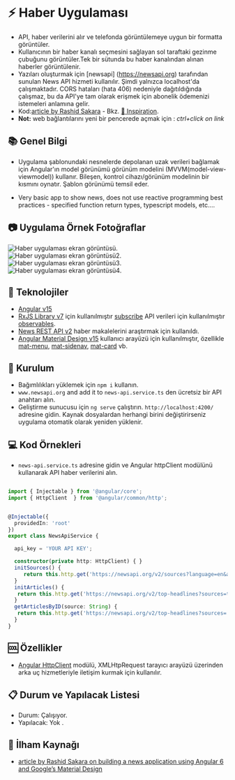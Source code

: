 # :zap: Haber Uygulaması

* API, haber verilerini alır ve telefonda görüntülemeye uygun bir formatta görüntüler.
* Kullanıcının bir haber kanalı seçmesini sağlayan sol taraftaki gezinme çubuğunu görüntüler.Tek bir sütunda bu haber kanalından alınan haberler görüntülenir.
* Yazıları oluşturmak için [newsapi] (https://newsapi.org) tarafından sunulan News API hizmeti kullanılır. Şimdi yalnızca localhost'da çalışmaktadır. CORS hataları (hata 406) nedeniyle dağıtıldığında çalışmaz, bu da API'ye tam olarak erişmek için abonelik ödemenizi istemeleri anlamına gelir.
* Kod:[article by Rashid Sakara](https://www.smashingmagazine.com/2018/10/news-application-with-angular-and-material-design/) - Bkz. [:clap: Inspiration](#clap-inspiration).
* **Not:** web bağlantılarını yeni bir pencerede açmak için : _ctrl+click on link_
## :books: Genel Bilgi
* Uygulama şablonundaki nesnelerde depolanan uzak verileri bağlamak için Angular'ın model görünümü görünüm modelini (MVVM(model-view-viewmodel)) kullanır. Bileşen, kontrol cihazı/görünüm modelinin bir kısmını oynatır. Şablon görünümü temsil eder.

* Very basic app to show news, does not use reactive programming best practices - specified function return types, typescript models, etc....

## :camera: Uygulama Örnek Fotoğraflar

![Haber uygulaması ekran görüntüsü](https://user-images.githubusercontent.com/102552012/211427785-18348f13-96f1-453f-b5b1-1042c6caecb8.png).
![Haber uygulaması ekran görüntüsü2](https://user-images.githubusercontent.com/102552012/211427963-48ef9394-75dd-49cb-a965-d67a5059c991.png).
![Haber uygulaması ekran görüntüsü3](https://user-images.githubusercontent.com/102552012/211427996-4fa6730c-f846-4342-8672-eccc7474b857.png).
![Haber uygulaması ekran görüntüsü4](https://user-images.githubusercontent.com/102552012/211428048-376cad29-ee1e-4f3a-b54b-4c425438dfa1.png).

## :signal_strength: Teknolojiler

* [Angular v15](https://angular.io/)
* [RxJS Library v7](https://angular.io/guide/rx-library) için kullanılmıştır [subscribe](http://reactivex.io/documentation/operators/subscribe.html)  API verileri için kullanılmıştır [observables](http://reactivex.io/documentation/observable.html).
* [News REST API v2](https://newsapi.org/) haber makalelerini araştırmak için kullanıldı.
* [Angular Material Design v15](https://material.angular.io/) kullanıcı arayüzü için kullanılmıştır, özellikle [mat-menu](https://material.angular.io/components/menu/overview), [mat-sidenav](https://material.angular.io/components/sidenav/overview),  [mat-card](https://material.angular.io/components/card/overview) vb.

## :floppy_disk: Kurulum

* Bağımlılıkları yüklemek için `npm i` kullanın.
* `www.newsapi.org` and add it to `news-api.service.ts` den ücretsiz bir API anahtarı alın. 
* Geliştirme sunucusu için `ng serve` çalıştırın. `http://localhost:4200/` adresine gidin. Kaynak dosyalardan herhangi birini değiştirirseniz uygulama otomatik olarak yeniden yüklenir.

## :computer: Kod Örnekleri

* `news-api.service.ts` adresine gidin ve Angular httpClient modülünü kullanarak API haber verilerini alın.

```typescript

import { Injectable } from '@angular/core';
import { HttpClient  } from '@angular/common/http';


@Injectable({
  providedIn: 'root'
})
export class NewsApiService {

  api_key = 'YOUR API KEY';

  constructor(private http: HttpClient) { }
  initSources() {
     return this.http.get('https://newsapi.org/v2/sources?language=en&apiKey=' + this.api_key);
  }
  initArticles() {
   return this.http.get('https://newsapi.org/v2/top-headlines?sources=techcrunch&apiKey=' + this.api_key);
  }
  getArticlesByID(source: String) {
   return this.http.get('https://newsapi.org/v2/top-headlines?sources=' + source + '&apiKey=' + this.api_key);
  }
}

```

## :cool: Özellikler

* [Angular HttpClient](https://angular.io/guide/http) modülü, XMLHtpRequest tarayıcı arayüzü üzerinden arka uç hizmetleriyle iletişim kurmak için kullanılır.


## :clipboard: Durum ve Yapılacak Listesi

* Durum: Çalışıyor.
* Yapılacak: Yok .

## :clap: İlham Kaynağı

* [article by Rashid Sakara on building a news application using Angular 6 and Google’s Material Design](https://www.smashingmagazine.com/2018/10/news-application-with-angular-and-material-design/)
